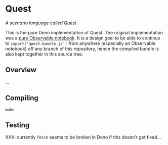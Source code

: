 # Quest

*A scenario language called [Quest](https://github.com/compound-finance/quest)*

This is the pure Deno implementation of Quest.
The original implementation was a [pure Observable notebook](https://observablehq.com/@jflatow/quest).
It is a design goal to be able to continue to `import('quest.bundle.js')` from anywhere (especially an Observable notebook) off any branch of this repository,
 hence the compiled bundle is also kept together in this source tree.

## Overview

...

## Compiling

```
make
```

## Testing

XXX: currently `fetch` seems to be broken in Deno
 if this doesn't get fixed...
